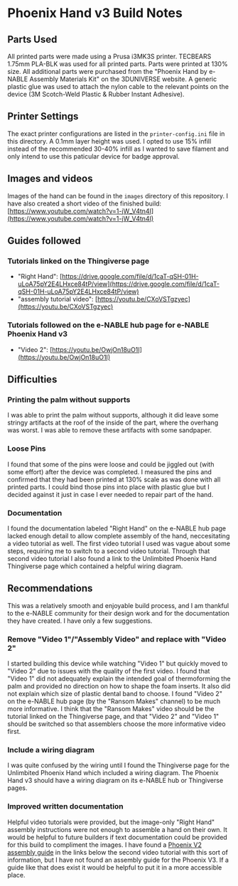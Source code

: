 # Phoenix Hand v3 Build Notes

## Parts Used

All printed parts were made using a Prusa i3MK3S printer. TECBEARS 1.75mm PLA-BLK was used for all printed parts. Parts were printed at 130% size. All additional parts were purchased from the "Phoenix Hand by e-NABLE Assembly Materials Kit" on the 3DUNIVERSE website. A generic plastic glue was used to attach the nylon cable to the relevant points on the device (3M Scotch-Weld Plastic & Rubber Instant Adhesive).

## Printer Settings

The exact printer configurations are listed in the `printer-config.ini` file in this directory. A 0.1mm layer height was used. I opted to use 15% infill instead of the recommended 30-40% infill as I wanted to save filament and only intend to use this paticular device for badge approval.

## Images and videos

Images of the hand can be found in the `images` directory of this repository. I have also created a short video of the finished build:
[https://www.youtube.com/watch?v=1-jW_V4tn4I](https://www.youtube.com/watch?v=1-jW_V4tn4I)

## Guides followed

### Tutorials linked on the Thingiverse page

* "Right Hand": [https://drive.google.com/file/d/1caT-qSH-01H-uLoA75pY2E4LHxce84tP/view](https://drive.google.com/file/d/1caT-qSH-01H-uLoA75pY2E4LHxce84tP/view)
* "assembly tutorial video": [https://youtu.be/CXoVSTgzyec](https://youtu.be/CXoVSTgzyec)

### Tutorials followed on the e-NABLE hub page for e-NABLE Phoenix Hand v3

* "Video 2": [https://youtu.be/OwjOn18uO1I](https://youtu.be/OwjOn18uO1I)

## Difficulties

### Printing the palm without supports

I was able to print the palm without supports, although it did leave some stringy artifacts at the roof of the inside of the part, where the overhang was worst. I was able to remove these artifacts with some sandpaper.

### Loose Pins

I found that some of the pins were loose and could be jiggled out (with some effort) after the device was completed. I measured the pins and confirmed that they had been printed at 130% scale as was done with all printed parts. I could bind those pins into place with plastic glue but I decided against it just in case I ever needed to repair part of the hand.

### Documentation

I found the documentation labeled "Right Hand" on the e-NABLE hub page lacked enough detail to allow complete assembly of the hand, neccesitating a video tutorial as well. The first video tutorial I used was vague about some steps, requiring me to switch to a second video tutorial. Through that second video tutorial I also found a link to the Unlimbited Phoenix Hand Thingiverse page which contained a helpful wiring diagram.

## Recommendations

This was a relatively smooth and enjoyable build process, and I am thankful to the e-NABLE community for their design work and for the documentation they have created. I have only a few suggestions.

### Remove "Video 1"/"Assembly Video" and replace with "Video 2"

I started building this device while watching "Video 1" but quickly moved to "Video 2" due to issues with the quality of the first video. I found that "Video 1" did not adequately explain the intended goal of thermoforming the palm and provided no direction on how to shape the foam inserts. It also did not explain which size of plastic dental band to choose. I found "Video 2" on the e-NABLE hub page (by the "Ransom Makes" channel) to be much more informative. I think that the "Ransom Makes" video should be the tutorial linked on the Thingiverse page, and that "Video 2" and "Video 1" should be switched so that assemblers choose the more informative video first.

### Include a wiring diagram

I was quite confused by the wiring until I found the Thingiverse page for the Unlimbited Phoenix Hand which included a wiring diagram. The Phoenix Hand v3 should have a wiring diagram on its e-NABLE hub or Thingiverse pages.

### Improved written documentation

Helpful video tutorials were provided, but the image-only "Right Hand" assembly instructions were not enough to assemble a hand on their own. It would be helpful to future builders if text documentation could be provided for this build to compliment the images. I have found a [Phoenix V2 assembly guide](https://cdn.thingiverse.com/assets/dd/6b/45/30/fc/Phoenix_v2_assembly_guide.pdf) in the links below the second video tutorial with this sort of information, but I have not found an assembly guide for the Phoenix V3. If a guide like that does exist it would be helpful to put it in a more accessible place.
